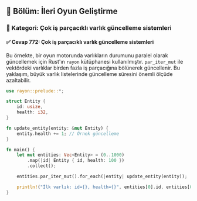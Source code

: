 ## 📘 Bölüm: İleri Oyun Geliştirme  
### 🔹 Kategori: Çok iş parçacıklı varlık güncelleme sistemleri  
#### ✅ Cevap 772: Çok iş parçacıklı varlık güncelleme sistemleri

Bu örnekte, bir oyun motorunda varlıkların durumunu paralel olarak güncellemek için Rust'ın `rayon` kütüphanesi kullanılmıştır. `par_iter_mut` ile vektördeki varlıklar birden fazla iş parçacığına bölünerek güncellenir. Bu yaklaşım, büyük varlık listelerinde güncelleme süresini önemli ölçüde azaltabilir.

```rust
use rayon::prelude::*;

struct Entity {
    id: usize,
    health: i32,
}

fn update_entity(entity: &mut Entity) {
    entity.health += 1; // Örnek güncelleme
}

fn main() {
    let mut entities: Vec<Entity> = (0..1000)
        .map(|id| Entity { id, health: 100 })
        .collect();

    entities.par_iter_mut().for_each(|entity| update_entity(entity));

    println!("İlk varlık: id={}, health={}", entities[0].id, entities[0].health);
}
```
